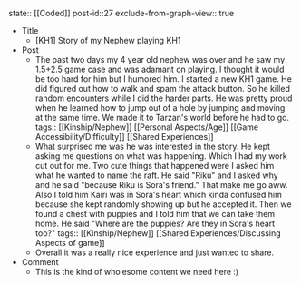 state:: [[Coded]]
post-id::27
exclude-from-graph-view:: true

- Title
  - [KH1] Story of my Nephew playing KH1
- Post
  - The past two days my 4 year old nephew was over and he saw my 1.5+2.5 game case and was adamant on playing. I thought it would be too hard for him but I humored him. I started a new KH1 game. He did figured out how to walk and spam the attack button. So he killed random encounters while I did the harder parts. He was pretty proud when he learned how to jump out of a hole by jumping and moving at the same time. We made it to Tarzan's world before he had to go.
    tags:: [[Kinship/Nephew]] [[Personal Aspects/Age]] [[Game Accessibility/Difficulty]] [[Shared Experiences]]
  - What surprised me was he was interested in the story. He kept asking me questions on what was happening. Which I had my work cut out for me. Two cute things that happened were I asked him what he wanted to name the raft. He said "Riku" and I asked why and he said "because Riku is Sora's friend." That make me go aww. Also I told him Kairi was in Sora's heart which kinda confused him because she kept randomly showing up but he accepted it. Then we found a chest with puppies and I told him that we can take them home. He said "Where are the puppies? Are they in Sora's heart too?"
    tags:: [[Kinship/Nephew]] [[Shared Experiences/Discussing Aspects of game]]
  - Overall it was a really nice experience and just wanted to share.
- Comment
  - This is the kind of wholesome content we need here :)
